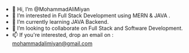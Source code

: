 - 👋 Hi, I’m @MohammadAliMiyan
- 👀 I’m interested in Full Stack Development using MERN & JAVA .
- 🌱 I’m currently learning JAVA Backend.
- 💞️ I’m looking to collaborate on Full Stack and Software Development.
- 📫 If you're interested, drop an email on : mohammadalimiyan@gmail.com

